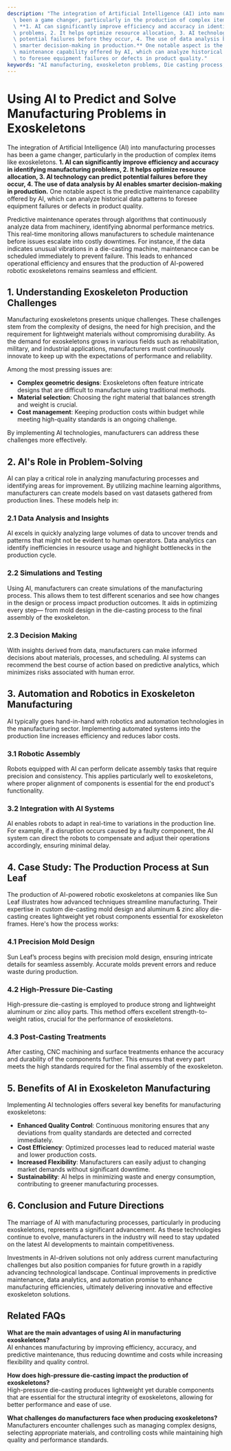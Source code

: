 ```yaml
---
description: "The integration of Artificial Intelligence (AI) into manufacturing processes has\
  \ been a game changer, particularly in the production of complex items like exoskeletons.\
  \ **1. AI can significantly improve efficiency and accuracy in identifying manufacturing\
  \ problems, 2. It helps optimize resource allocation, 3. AI technology can predict\
  \ potential failures before they occur, 4. The use of data analysis by AI enables\
  \ smarter decision-making in production.** One notable aspect is the predictive\
  \ maintenance capability offered by AI, which can analyze historical data patterns\
  \ to foresee equipment failures or defects in product quality."
keywords: "AI manufacturing, exoskeleton problems, Die casting process, Die-cast aluminum"
---
```

# Using AI to Predict and Solve Manufacturing Problems in Exoskeletons

The integration of Artificial Intelligence (AI) into manufacturing processes has been a game changer, particularly in the production of complex items like exoskeletons. **1. AI can significantly improve efficiency and accuracy in identifying manufacturing problems, 2. It helps optimize resource allocation, 3. AI technology can predict potential failures before they occur, 4. The use of data analysis by AI enables smarter decision-making in production.** One notable aspect is the predictive maintenance capability offered by AI, which can analyze historical data patterns to foresee equipment failures or defects in product quality.

Predictive maintenance operates through algorithms that continuously analyze data from machinery, identifying abnormal performance metrics. This real-time monitoring allows manufacturers to schedule maintenance before issues escalate into costly downtimes. For instance, if the data indicates unusual vibrations in a die-casting machine, maintenance can be scheduled immediately to prevent failure. This leads to enhanced operational efficiency and ensures that the production of AI-powered robotic exoskeletons remains seamless and efficient.

## **1. Understanding Exoskeleton Production Challenges**

Manufacturing exoskeletons presents unique challenges. These challenges stem from the complexity of designs, the need for high precision, and the requirement for lightweight materials without compromising durability. As the demand for exoskeletons grows in various fields such as rehabilitation, military, and industrial applications, manufacturers must continuously innovate to keep up with the expectations of performance and reliability.

Among the most pressing issues are:

- **Complex geometric designs**: Exoskeletons often feature intricate designs that are difficult to manufacture using traditional methods.
- **Material selection**: Choosing the right material that balances strength and weight is crucial.
- **Cost management**: Keeping production costs within budget while meeting high-quality standards is an ongoing challenge.

By implementing AI technologies, manufacturers can address these challenges more effectively.

## **2. AI's Role in Problem-Solving**

AI can play a critical role in analyzing manufacturing processes and identifying areas for improvement. By utilizing machine learning algorithms, manufacturers can create models based on vast datasets gathered from production lines. These models help in:

### **2.1 Data Analysis and Insights**

AI excels in quickly analyzing large volumes of data to uncover trends and patterns that might not be evident to human operators. Data analytics can identify inefficiencies in resource usage and highlight bottlenecks in the production cycle.

### **2.2 Simulations and Testing**

Using AI, manufacturers can create simulations of the manufacturing process. This allows them to test different scenarios and see how changes in the design or process impact production outcomes. It aids in optimizing every step— from mold design in the die-casting process to the final assembly of the exoskeleton.

### **2.3 Decision Making**

With insights derived from data, manufacturers can make informed decisions about materials, processes, and scheduling. AI systems can recommend the best course of action based on predictive analytics, which minimizes risks associated with human error.

## **3. Automation and Robotics in Exoskeleton Manufacturing**

AI typically goes hand-in-hand with robotics and automation technologies in the manufacturing sector. Implementing automated systems into the production line increases efficiency and reduces labor costs. 

### **3.1 Robotic Assembly**

Robots equipped with AI can perform delicate assembly tasks that require precision and consistency. This applies particularly well to exoskeletons, where proper alignment of components is essential for the end product's functionality.

### **3.2 Integration with AI Systems**

AI enables robots to adapt in real-time to variations in the production line. For example, if a disruption occurs caused by a faulty component, the AI system can direct the robots to compensate and adjust their operations accordingly, ensuring minimal delay.

## **4. Case Study: The Production Process at Sun Leaf**

The production of AI-powered robotic exoskeletons at companies like Sun Leaf illustrates how advanced techniques streamline manufacturing. Their expertise in custom die-casting mold design and aluminum & zinc alloy die-casting creates lightweight yet robust components essential for exoskeleton frames. Here's how the process works:

### **4.1 Precision Mold Design**

Sun Leaf’s process begins with precision mold design, ensuring intricate details for seamless assembly. Accurate molds prevent errors and reduce waste during production.

### **4.2 High-Pressure Die-Casting**

High-pressure die-casting is employed to produce strong and lightweight aluminum or zinc alloy parts. This method offers excellent strength-to-weight ratios, crucial for the performance of exoskeletons.

### **4.3 Post-Casting Treatments**

After casting, CNC machining and surface treatments enhance the accuracy and durability of the components further. This ensures that every part meets the high standards required for the final assembly of the exoskeleton.

## **5. Benefits of AI in Exoskeleton Manufacturing**

Implementing AI technologies offers several key benefits for manufacturing exoskeletons:

- **Enhanced Quality Control**: Continuous monitoring ensures that any deviations from quality standards are detected and corrected immediately.
- **Cost Efficiency**: Optimized processes lead to reduced material waste and lower production costs.
- **Increased Flexibility**: Manufacturers can easily adjust to changing market demands without significant downtime.
- **Sustainability**: AI helps in minimizing waste and energy consumption, contributing to greener manufacturing processes.

## **6. Conclusion and Future Directions**

The marriage of AI with manufacturing processes, particularly in producing exoskeletons, represents a significant advancement. As these technologies continue to evolve, manufacturers in the industry will need to stay updated on the latest AI developments to maintain competitiveness. 

Investments in AI-driven solutions not only address current manufacturing challenges but also position companies for future growth in a rapidly advancing technological landscape. Continual improvements in predictive maintenance, data analytics, and automation promise to enhance manufacturing efficiencies, ultimately delivering innovative and effective exoskeleton solutions.

## Related FAQs

**What are the main advantages of using AI in manufacturing exoskeletons?**  
AI enhances manufacturing by improving efficiency, accuracy, and predictive maintenance, thus reducing downtime and costs while increasing flexibility and quality control.  

**How does high-pressure die-casting impact the production of exoskeletons?**  
High-pressure die-casting produces lightweight yet durable components that are essential for the structural integrity of exoskeletons, allowing for better performance and ease of use.

**What challenges do manufacturers face when producing exoskeletons?**  
Manufacturers encounter challenges such as managing complex designs, selecting appropriate materials, and controlling costs while maintaining high quality and performance standards.
